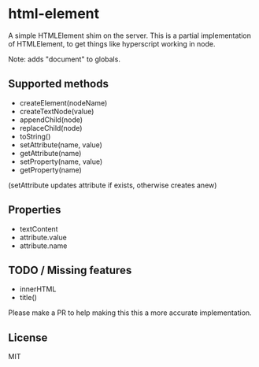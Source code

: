 # html-element

A simple HTMLElement shim on the server.
This is a partial implementation of HTMLElement, to get things like hyperscript working in node.

Note: adds "document" to globals.

## Supported methods

- createElement(nodeName)
- createTextNode(value)
- appendChild(node)
- replaceChild(node)
- toString()
- setAttribute(name, value)
- getAttribute(name)
- setProperty(name, value)
- getProperty(name)

(setAttribute updates attribute if exists, otherwise creates anew)

## Properties

- textContent
- attribute.value
- attribute.name

## TODO / Missing features
- innerHTML
- title()

Please make a PR to help making this this a more accurate implementation.

## License

MIT
